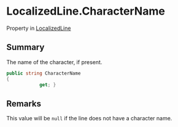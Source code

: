 # LocalizedLine.CharacterName

Property in [LocalizedLine](api/csharp/yarn.unity.localizedline.md)

## Summary


The name of the character, if present.


```csharp
public string CharacterName
{
            get; }
```

## Remarks


This value will be  <code>null</code>  if the line does not
have a character name.


